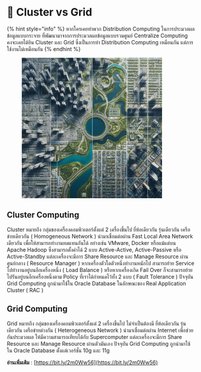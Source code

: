 # 🥑 Cluster vs Grid

{% hint style="info" %}
หากใครเคยทำพวก Distribution Computing ในการประมวลผลข้อมูลแบบกระจาย ที่พัฒนามาจากการประมวลผลข้อมูลแบบรวมศูนย์ Centralize Computing คงจะเคยได้ยิน Cluster และ Grid ซึ่งเป็นการทำ Distribution Computing เหมือนกัน แต่การใช้งานไม่เหมือนกัน
{% endhint %}

<figure><img src="../../.gitbook/assets/_59a0f326-8d28-4dc6-9439-688667b318f4.jpg" alt="" width="375"><figcaption></figcaption></figure>

## **Cluster Computing**

Cluster หมายถึง กลุ่มของเครื่องคอมพิวเตอร์ตั้งแต่ 2 เครื่องขึ้นไป ยี่ห้อเดียวกัน รุ่นเดียวกัน เครือข่ายเดียวกัน ( Homogeneous Network ) นำมาเชื่อมต่อผ่าน Fast Local Area Network เดียวกัน เพื่อให้สามารถทำงานทดแทนกันได้ อย่างเช่น VMware, Docker หรือแม้แต่บน Apache Hadoop ซึ่งสามารถตั้งค่าได้ 2 แบบ Active-Active, Active-Passive หรือ Active-Standby แต่ละเครื่องจะมีการ Share Resource และ Manage Resource ผ่านศูนย์กลาง ( Resource Manager ) หากเครื่องตัวใดตัวหนึ่งทำงานหนักไป สามารถย้าย Service ไปทำงานอยู่บนอีกเครื่องหนึ่ง ( Load Balance ) หรือหากเครื่องเกิด Fail Over ก็จะสามารถย้ายไปรันอยู่บนอีกเครื่องหนึ่งตาม Policy ที่เราได้กำหนดไว้ทั้ง 2 แบบ ( Fault Tolerance ) ปัจจุบัน Grid Computing ถูกนำมาใช้ใน Oracle Database ในลักษณะของ Real Application Cluster ( RAC )

## **Grid Computing**

Grid หมายถึง กลุ่มของเครื่องคอมพิวเตอร์ตั้งแต่ 2 เครื่องขึ้นไป ไม่จำเป็นต้องมี ยี่ห้อเดียวกัน รุ่นเดียวกัน เครือข่ายต่างกัน ( Heterogeneous Network ) นำมาเชื่อมต่อผ่าน Internet เพื่อช่วยกันประมวลผล ให้มีความสามารถเทียบได้กับ Supercomputer แต่ละเครื่องจะมีการ Share Resource และ Manage Resource ผ่านตัวมันเอง ปัจจุบัน Grid Computing ถูกนำมาใช้ใน Oracle Database ตั้งแต่เวอร์ชั่น 10g และ 11g

**อ่านเพิ่มเติม** : [https://bit.ly/2m0Ww56](https://bit.ly/2m0Ww56)
